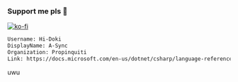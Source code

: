 ### Support me pls 🙏

[![ko-fi](https://ko-fi.com/img/githubbutton_sm.svg)](https://ko-fi.com/O5O4D6DP7)

  ```txt
  Username: Hi-Doki
  DisplayName: A-Sync
  Organization: Propinquiti
  Link: https://docs.microsoft.com/en-us/dotnet/csharp/language-reference/keywords/async
  ```

 uwu